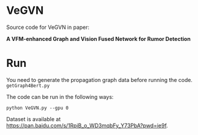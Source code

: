 # VeGVN
Source code for VeGVN in paper:

**A VFM-enhanced Graph and Vision Fused Network for Rumor Detection**

# Run
You need to generate the propagation graph data before running the code. `getGraph4Bert.py`

The code can be run in the following ways:

```
python VeGVN.py --gpu 0
```

Dataset is available at https://pan.baidu.com/s/1RpiB_o_WD3mqbFy_Y73PbA?pwd=ie9f.
